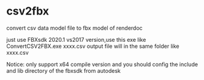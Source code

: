 # csv2fbx
convert csv data model file to fbx model of renderdoc 

just use FBXsdk 2020.1 vs2017 version,use this exe like
ConvertCSV2FBX.exe  xxxx.csv 
output file will in the same folder like xxxx.csv

Notice:
only support x64 compile version and you should config the include and lib directory of the fbxsdk from autodesk








